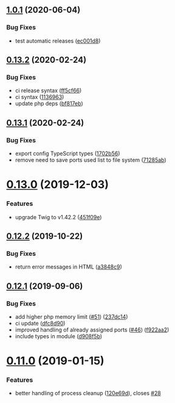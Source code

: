 ## [1.0.1](https://github.com/basaltinc/twig-renderer/compare/v1.0.0...v1.0.1) (2020-06-04)


### Bug Fixes

* test automatic releases ([ec001d8](https://github.com/basaltinc/twig-renderer/commit/ec001d89aaaeb3f4dce74db525256ddb624a0273))

## [0.13.2](https://github.com/basaltinc/twig-renderer/compare/v0.13.1...v0.13.2) (2020-02-24)


### Bug Fixes

* ci release syntax ([ff5cf66](https://github.com/basaltinc/twig-renderer/commit/ff5cf669bc918842be18c91b35da3eec015898c7))
* ci syntax ([1136963](https://github.com/basaltinc/twig-renderer/commit/11369631eb3cea4be634165d25284fb21b4e6996))
* update php deps ([bf817eb](https://github.com/basaltinc/twig-renderer/commit/bf817eb7819b51c3e42fe5a3c9f24e906f36883c))

## [0.13.1](https://github.com/basaltinc/twig-renderer/compare/v0.13.0...v0.13.1) (2020-02-24)


### Bug Fixes

* export config TypeScript types ([1702b56](https://github.com/basaltinc/twig-renderer/commit/1702b569a173225fab9cdc5ba1a002ff92609c68))
* remove need to save ports used list to file system ([71285ab](https://github.com/basaltinc/twig-renderer/commit/71285aba317ce8b91db34cc088a19d398051254e))

# [0.13.0](https://github.com/basaltinc/twig-renderer/compare/v0.12.2...v0.13.0) (2019-12-03)


### Features

* upgrade Twig to v1.42.2 ([451f09e](https://github.com/basaltinc/twig-renderer/commit/451f09e667f676f1031c4e8e81e22b8baa27e8f8))

## [0.12.2](https://github.com/basaltinc/twig-renderer/compare/v0.12.1...v0.12.2) (2019-10-22)


### Bug Fixes

* return error messages in HTML ([a3848c9](https://github.com/basaltinc/twig-renderer/commit/a3848c9f3b3614c412b35cacd813045e5951d8fa))

## [0.12.1](https://github.com/basaltinc/twig-renderer/compare/v0.12.0...v0.12.1) (2019-09-06)


### Bug Fixes

* add higher php memory limit ([#51](https://github.com/basaltinc/twig-renderer/issues/51)) ([237dc14](https://github.com/basaltinc/twig-renderer/commit/237dc14))
* ci update ([dfc8d90](https://github.com/basaltinc/twig-renderer/commit/dfc8d90))
* improved handling of already assigned ports ([#46](https://github.com/basaltinc/twig-renderer/issues/46)) ([f922aa2](https://github.com/basaltinc/twig-renderer/commit/f922aa2))
* include types in module ([d908f5b](https://github.com/basaltinc/twig-renderer/commit/d908f5b))

# [0.11.0](https://github.com/basaltinc/twig-renderer/compare/v0.10.3...v0.11.0) (2019-01-15)


### Features

* better handling of process cleanup ([120e69d](https://github.com/basaltinc/twig-renderer/commit/120e69d)), closes [#28](https://github.com/basaltinc/twig-renderer/issues/28)
